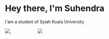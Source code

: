 # Hey there, I'm Suhendra

I'am a student of Syiah Kuala University


<a href="https://github.com/anuraghazra/github-readme-stats">
  <img
    src="https://github-readme-stats.vercel.app/api/top-langs/?username=Amar-Suhendra&theme=github_dark&show_icons=true&border_radius=10&layout=compact"
  />
</a>
&emsp;&emsp;&emsp;&emsp;&emsp;&emsp;
<a href="https://github.com/anuraghazra/github-readme-stats">
  <img
    src="https://github-readme-stats.vercel.app/api?username=Amar-Suhendra&theme=github_dark&show_icons=true&border_radius=10&hide=issues"
  />
</a>